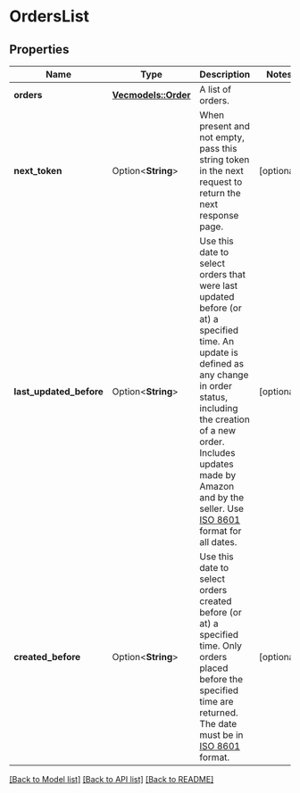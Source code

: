 # OrdersList

## Properties

Name | Type | Description | Notes
------------ | ------------- | ------------- | -------------
**orders** | [**Vec<models::Order>**](Order.md) | A list of orders. | 
**next_token** | Option<**String**> | When present and not empty, pass this string token in the next request to return the next response page. | [optional]
**last_updated_before** | Option<**String**> | Use this date to select orders that were last updated before (or at) a specified time. An update is defined as any change in order status, including the creation of a new order. Includes updates made by Amazon and by the seller. Use [ISO 8601](https://developer-docs.amazon.com/sp-api/docs/iso-8601) format for all dates. | [optional]
**created_before** | Option<**String**> | Use this date to select orders created before (or at) a specified time. Only orders placed before the specified time are returned. The date must be in [ISO 8601](https://developer-docs.amazon.com/sp-api/docs/iso-8601) format. | [optional]

[[Back to Model list]](../README.md#documentation-for-models) [[Back to API list]](../README.md#documentation-for-api-endpoints) [[Back to README]](../README.md)


